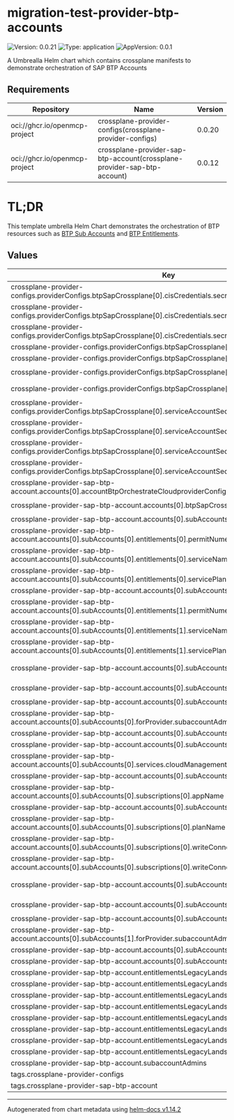 

# migration-test-provider-btp-accounts

![Version: 0.0.21](https://img.shields.io/badge/Version-0.0.21-informational?style=flat-square) ![Type: application](https://img.shields.io/badge/Type-application-informational?style=flat-square) ![AppVersion: 0.0.1](https://img.shields.io/badge/AppVersion-0.0.1-informational?style=flat-square)

A Umbrealla Helm chart which contains crossplane manifests to demonstrate orchestration of SAP BTP Accounts

## Requirements

| Repository | Name | Version |
|------------|------|---------|
| oci://ghcr.io/openmcp-project | crossplane-provider-configs(crossplane-provider-configs) | 0.0.20 |
| oci://ghcr.io/openmcp-project | crossplane-provider-sap-btp-account(crossplane-provider-sap-btp-account) | 0.0.12 |
# TL;DR
This template umbrella Helm Chart demonstrates the orchestration of BTP resources such as [BTP Sub Accounts](https://learning.sap.com/learning-journeys/introducing-cloud-security-on-sap-business-technology-platform/using-global-accounts-and-subaccounts_fc42dbb5-5c5b-4903-a3f6-fed3d7f5ee22) and [BTP Entitlements](https://help.sap.com/docs/btp/sap-business-technology-platform/managing-entitlements-and-quotas-using-cockpit?locale=322080db84734e9b8812ede13703b83c.html).

## Values

| Key | Type | Default | Description |
|-----|------|---------|-------------|
| crossplane-provider-configs.providerConfigs.btpSapCrossplane[0].cisCredentials.secretRef.key | string | `"data"` |  |
| crossplane-provider-configs.providerConfigs.btpSapCrossplane[0].cisCredentials.secretRef.name | string | `"cis-provider-secret"` |  |
| crossplane-provider-configs.providerConfigs.btpSapCrossplane[0].cisCredentials.secretRef.namespace | string | `"default"` |  |
| crossplane-provider-configs.providerConfigs.btpSapCrossplane[0].cisCredentials.source | string | `"Secret"` |  |
| crossplane-provider-configs.providerConfigs.btpSapCrossplane[0].cliServerUrl | string | `"https://cli.btp.cloud.sap"` |  |
| crossplane-provider-configs.providerConfigs.btpSapCrossplane[0].globalAccountSubDomain | string | `"example1-aabb-1234-o987-3xampl3qwer6"` |  |
| crossplane-provider-configs.providerConfigs.btpSapCrossplane[0].providerConfigRefName | string | `"btp-account-provider-config"` |  |
| crossplane-provider-configs.providerConfigs.btpSapCrossplane[0].serviceAccountSecret.secretRef.key | string | `"credentials"` |  |
| crossplane-provider-configs.providerConfigs.btpSapCrossplane[0].serviceAccountSecret.secretRef.name | string | `"sa-provider-secret"` |  |
| crossplane-provider-configs.providerConfigs.btpSapCrossplane[0].serviceAccountSecret.secretRef.namespace | string | `"default"` |  |
| crossplane-provider-configs.providerConfigs.btpSapCrossplane[0].serviceAccountSecret.source | string | `"Secret"` |  |
| crossplane-provider-sap-btp-account.accounts[0].accountBtpOrchestrateCloudproviderConfigRefName | string | `"btp-account-provider-config"` |  |
| crossplane-provider-sap-btp-account.accounts[0].btpSapCrossplaneProviderConfigRefName | string | `"btp-account-provider-config"` |  |
| crossplane-provider-sap-btp-account.accounts[0].subAccounts[0].entitlements[0].name | string | `"auditlog-viewer"` |  |
| crossplane-provider-sap-btp-account.accounts[0].subAccounts[0].entitlements[0].permitNumericQuota | bool | `false` |  |
| crossplane-provider-sap-btp-account.accounts[0].subAccounts[0].entitlements[0].serviceName | string | `"auditlog-viewer"` |  |
| crossplane-provider-sap-btp-account.accounts[0].subAccounts[0].entitlements[0].servicePlanName | string | `"free"` |  |
| crossplane-provider-sap-btp-account.accounts[0].subAccounts[0].entitlements[1].name | string | `"cis-local"` |  |
| crossplane-provider-sap-btp-account.accounts[0].subAccounts[0].entitlements[1].permitNumericQuota | bool | `false` |  |
| crossplane-provider-sap-btp-account.accounts[0].subAccounts[0].entitlements[1].serviceName | string | `"cis"` |  |
| crossplane-provider-sap-btp-account.accounts[0].subAccounts[0].entitlements[1].servicePlanName | string | `"local"` |  |
| crossplane-provider-sap-btp-account.accounts[0].subAccounts[0].forProvider.description | string | `"Sub Account managed by OpenMCP & IaD from OpenMCP #2"` |  |
| crossplane-provider-sap-btp-account.accounts[0].subAccounts[0].forProvider.displayName | string | `"MCP #1 Blueprint Sub-Account #1"` |  |
| crossplane-provider-sap-btp-account.accounts[0].subAccounts[0].forProvider.region | string | `"eu01"` |  |
| crossplane-provider-sap-btp-account.accounts[0].subAccounts[0].forProvider.subaccountAdmins | list | `[]` |  |
| crossplane-provider-sap-btp-account.accounts[0].subAccounts[0].forProvider.subdomain | string | `"blueprint-test-1"` |  |
| crossplane-provider-sap-btp-account.accounts[0].subAccounts[0].name | string | `"subAccount1"` |  |
| crossplane-provider-sap-btp-account.accounts[0].subAccounts[0].services.cloudManagement | bool | `true` |  |
| crossplane-provider-sap-btp-account.accounts[0].subAccounts[0].services.serviceManager | bool | `true` |  |
| crossplane-provider-sap-btp-account.accounts[0].subAccounts[0].subscriptions[0].appName | string | `"auditlog-viewer"` |  |
| crossplane-provider-sap-btp-account.accounts[0].subAccounts[0].subscriptions[0].name | string | `"auditlog-viewer"` |  |
| crossplane-provider-sap-btp-account.accounts[0].subAccounts[0].subscriptions[0].planName | string | `"free"` |  |
| crossplane-provider-sap-btp-account.accounts[0].subAccounts[0].subscriptions[0].writeConnectionSecretToRef.name | string | `"auditlog-viewer"` |  |
| crossplane-provider-sap-btp-account.accounts[0].subAccounts[0].subscriptions[0].writeConnectionSecretToRef.namespace | string | `"default"` |  |
| crossplane-provider-sap-btp-account.accounts[0].subAccounts[1].forProvider.description | string | `"Sub Account managed by OpenMCP & IaD from OpenMCP #2 new"` |  |
| crossplane-provider-sap-btp-account.accounts[0].subAccounts[1].forProvider.displayName | string | `"MCP #1 Blueprint Sub-Account #2"` |  |
| crossplane-provider-sap-btp-account.accounts[0].subAccounts[1].forProvider.region | string | `"eu01"` |  |
| crossplane-provider-sap-btp-account.accounts[0].subAccounts[1].forProvider.subaccountAdmins | list | `[]` |  |
| crossplane-provider-sap-btp-account.accounts[0].subAccounts[1].forProvider.subdomain | string | `"blueprint-test-2"` |  |
| crossplane-provider-sap-btp-account.accounts[0].subAccounts[1].name | string | `"subAccount2"` |  |
| crossplane-provider-sap-btp-account.entitlementsLegacyLandscape[0].name | string | `"auditlog-viewer"` |  |
| crossplane-provider-sap-btp-account.entitlementsLegacyLandscape[0].permitNumericQuota | bool | `false` |  |
| crossplane-provider-sap-btp-account.entitlementsLegacyLandscape[0].serviceName | string | `"auditlog-viewer"` |  |
| crossplane-provider-sap-btp-account.entitlementsLegacyLandscape[0].servicePlanName | string | `"free"` |  |
| crossplane-provider-sap-btp-account.entitlementsLegacyLandscape[1].name | string | `"cis-local"` |  |
| crossplane-provider-sap-btp-account.entitlementsLegacyLandscape[1].permitNumericQuota | bool | `false` |  |
| crossplane-provider-sap-btp-account.entitlementsLegacyLandscape[1].serviceName | string | `"cis"` |  |
| crossplane-provider-sap-btp-account.entitlementsLegacyLandscape[1].servicePlanName | string | `"local"` |  |
| crossplane-provider-sap-btp-account.subaccountAdmins | list | `[]` |  |
| tags.crossplane-provider-configs | bool | `true` |  |
| tags.crossplane-provider-sap-btp-account | bool | `true` |  |

----------------------------------------------
Autogenerated from chart metadata using [helm-docs v1.14.2](https://github.com/norwoodj/helm-docs/releases/v1.14.2)